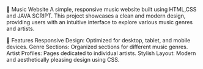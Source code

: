 🎵 Music Website
A simple, responsive music website built using HTML,CSS and JAVA SCRIPT. This project showcases a clean and modern design, providing users with an intuitive interface to explore various music genres and artists.

🌟 Features
Responsive Design: Optimized for desktop, tablet, and mobile devices.
Genre Sections: Organized sections for different music genres.
Artist Profiles: Pages dedicated to individual artists.
Stylish Layout: Modern and aesthetically pleasing design using CSS.
